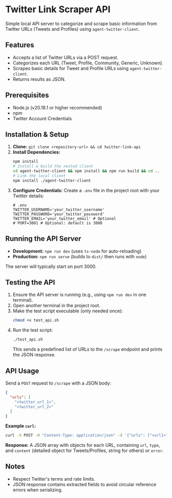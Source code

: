 # Twitter Link Scraper API

Simple local API server to categorize and scrape basic information from Twitter URLs (Tweets and Profiles) using `agent-twitter-client`.

## Features

*   Accepts a list of Twitter URLs via a POST request.
*   Categorizes each URL (Tweet, Profile, Community, Generic, Unknown).
*   Scrapes basic details for Tweet and Profile URLs using `agent-twitter-client`.
*   Returns results as JSON.

## Prerequisites

*   Node.js (v20.18.1 or higher recommended)
*   npm
*   Twitter Account Credentials

## Installation & Setup

1.  **Clone:** `git clone <repository-url> && cd twitter-link-api`
2.  **Install Dependencies:** 
    ```bash
    npm install
    # Install & build the nested client
    cd agent-twitter-client && npm install && npm run build && cd ..
    # Link the local client
    npm install ./agent-twitter-client 
    ```
3.  **Configure Credentials:** Create a `.env` file in the project root with your Twitter details:
    ```dotenv
    # .env
    TWITTER_USERNAME='your_twitter_username'
    TWITTER_PASSWORD='your_twitter_password'
    TWITTER_EMAIL='your_twitter_email' # Optional
    # PORT=3001 # Optional: default is 3000
    ```

## Running the API Server

*   **Development:** `npm run dev` (uses `ts-node` for auto-reloading)
*   **Production:** `npm run serve` (builds to `dist/` then runs with `node`)

The server will typically start on port 3000.

## Testing the API

1.  Ensure the API server is running (e.g., using `npm run dev` in one terminal).
2.  Open another terminal in the project root.
3.  Make the test script executable (only needed once):
    ```bash
    chmod +x test_api.sh
    ```
4.  Run the test script:
    ```bash
    ./test_api.sh
    ```
    This sends a predefined list of URLs to the `/scrape` endpoint and prints the JSON response.

## API Usage

Send a `POST` request to `/scrape` with a JSON body:

```json
{
  "urls": [
    "<twitter_url_1>",
    "<twitter_url_2>"
  ]
}
```

**Example `curl`:**
```bash
curl -X POST -H "Content-Type: application/json" -d '{"urls": ["<url1>"]}' http://localhost:3000/scrape
```

**Response:** A JSON array with objects for each URL, containing `url`, `type`, and `content` (detailed object for Tweets/Profiles, string for others) or `error`.

## Notes

*   Respect Twitter's terms and rate limits.
*   JSON response contains extracted fields to avoid circular reference errors when serializing.